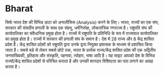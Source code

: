 # Bharat
सिर्फ भारत देश की विभिन्न डाटा को अनालीसिस (Analysis) करने के लिए। 
भारत, राज्यों का एक संघ, सरकार की संसदीय प्रणाली के साथ एक संप्रभु, धर्मनिरपेक्ष, लोकतांत्रिक गणराज्य है। 
राष्ट्रपति संघ की कार्यपालिका का संवैधानिक प्रमुख होता है। राज्यों में राष्ट्रपति के प्रतिनिधि के रूप में राज्यपाल कार्यपालिका का प्रमुख होता है। 
राज्यों में सरकार की प्रणाली संघ के समान है। देश में 28 राज्य और 8 केंद्र शासित प्रदेश हैं। 
केंद्र शासित प्रदेशों को राष्ट्रपति द्वारा उनके द्वारा नियुक्त प्रशासक के माध्यम से प्रशासित किया जाता है। 
सबसे बड़े से लेकर सबसे छोटे तक, भारत के प्रत्येक राज्य/केंद्र शासित प्रदेश की एक अद्वितीय जनसांख्यिकी, इतिहास और संस्कृति, पहनावा, त्योहार, भाषा आदि है। 
यह साइट आपको देश के विभिन्न राज्यों/केंद्र शासित प्रदेशों से परिचित कराता है और उनकी शानदार विशिष्टता का पता लगाने का आग्रह करता है।
